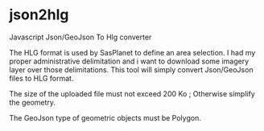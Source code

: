 # json2hlg
Javascript Json/GeoJson To Hlg converter

The HLG format is used by SasPlanet to define an area selection. I had my proper administrative delimitation and i want to download some imagery layer over those delimitations. This tool will simply convert Json/GeoJson files to HLG format.

The size of the uploaded file must not exceed 200 Ko ; Otherwise simplify the geometry.

The GeoJson type of geometric objects must be Polygon.
